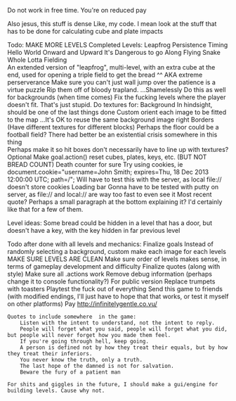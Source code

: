 Do not work in free time. You're on reduced pay

Also jesus, this stuff is dense
Like, my code. I mean look at the stuff that has to be done for calculating cube and plate impacts

Todo: <!-- Comment means it's been completed -->
	MAKE MORE LEVELS
		Completed Levels: <!-- This does not mean the goal works. That will be finalized at the end. -->
			<!-- Simple -->
			Leapfrog
			Persistence
			Timing
			Hello World
			Onward and Upward
			It's Dangerous to go Along
			Flying Snake
			Whole Lotta Fielding			
		An extended version of "leapfrog", multi-level, with an extra cube at the end, used for opening a triple field to get the bread
		^^ AKA extreme perserverance
		Make sure you can't just wall jump over the patience is a virtue puzzle
	Rip them off of bloody trapland. 
	...Shamelessly
	<!-- Make textures working (then figure out hitboxes) -->
	<!-- Have a better way of loading texture images
		Shouldn't be a manual way of loading them. There's definitely a better way.
		Ie: an array of strings of each name of the image and file
		Can be assigned using javascript object ["property"] syntax -->
		Do this as well for backgrounds (when time comes)
	Fix the fucking levels where the player doesn't fit. That's just stupid. 
	Do textures for:
		Background
			In hindsight, should be one of the last things done
			Custom orient each image to be fitted to the map
			...It's OK to reuse the same background image right
		<!-- Player -->
		<!-- Critter -->
		<!-- Wall -->
		<!-- Ice Wall -->
			<!-- Within, will have to have way of loading textures for ice wall. Maybe blocks, internal for loop. Shouldn't be hard, force dimensions to always be multiples of ten? -->
		<!-- Bread -->
		<!-- Goal -->
			<!-- Bread castle? -->
		Borders (Have different textures for different blocks)
			Perhaps the floor could be a football field?
		<!-- Numbers -->
		<!--0
			1
			2
			3
			4
			5
			6
			7
			8
			9 -->
		<!-- Key -->
		<!-- Door -->
		<!-- Cube -->
		<!-- Plate -->
		<!-- Field -->
			<!-- For fields, gonna change the way that they work, ie. -->
			<!-- Probably have a sort of laser field implemented (see concept art) -->
			<!-- This is where animation might actually come in. When fields are opened, I'll render an image of an open field, and when closed, I'll render an image of a closed field (and set its height to a much smaller value, so collision still works) -->
	<!-- Make hud parts work: -->
		<!-- Level -->
		<!-- Level count -->
		<!-- Keys -->
		<!-- Keys count -->
		<!-- Bread -->
		<!-- Bread count -->
		<!-- Code for loading those numbers -->
	<!-- Perhaps the hud could be set up in a way such that it won't rerender itself unless something's changed? If FPS is an issue I'll set that up. -->
	<!-- ^^ that's a really good idea -->
	<!-- Make quotes be loaded from each individual bread, as opposed to from a quotes array -->
	<!-- Implement no-jump walls that don't have to be fields -->
	<!-- There's an interesting glitch with corners. Worth checking out  -->
	<!-- Goal shouldn't be activated until keypress, like jump.
		Better user feel that way -->
	<!-- Fields should electrocute people -->
	<!-- Render cube being held in direction of movement -->
	<!-- Reset level on death -->
	There had better be an existential crisis somewhere in this thing	
	<!-- Perhaps an innate reset function within each world level? -->
	<!-- Implement WASD support -->
	Perhaps make it so hit boxes don't necessarily have to line up with textures?
		Optional
	<!-- Perhaps put the entire world data object into its own file, just for simpler level design. 
		Make world.js purely for rendering
		Make entities.js purely for interactions (it's OK if this and world have some overlap)
		Make a new data.js purely for storing world data -->
	<!-- Perhaps all fields should have plates on both sides of them? For simplicity to the user -->
	<!-- Make fields work possible to work based on multiple pressure plates where only one has to be open -->
	Make goal.action() reset cubes, plates, keys, etc. (BUT NOT BREAD COUNT)
	<!-- More debug tools -->
	<!-- Implement quotes -->
	<!-- Implement snowman style banner announcements (useful for quotes given on picking up bread) -->
	<!-- Death animation -->
	Death counter for sure
		Try using cookies, ie
			document.cookie="username=John Smith; expires=Thu, 18 Dec 2013 12:00:00 UTC; path=/";
		Will have to test this with the server, as local file:// doesn't store cookies
	Loading bar
		Gonna have to be tested with putty on server, as file:// and local:// are way too fast to even see it
	<!-- ...Animations? -->
	<!-- Timer? -->
	Most recent quote?
		Perhaps a small paragraph at the bottom explaining it? I'd certainly like that for a few of them.

Level ideas:
	Some bread could be hidden in a level that has a door, but doesn't have a key, with the key hidden in far previous level

Todo after done with all levels and mechanics:
	Finalize goals
	Instead of randomly selecting a background, custom make each image for each levels
	MAKE SURE LEVELS ARE CLEAN
	Make sure order of levels makes sense, in terms of gameplay development and difficulty
	Finalize quotes (along with style)
	Make sure all .actions work
	Remove debug information (perhaps change it to console functionality?)
	For public version
		Replace trumpets with toasters
	Playtest the fuck out of everything
	Send this game to friends (with modified endings, I'll just have to hope that that works, or test it myself on other platforms)
	Pay http://infinitelygentle.co.vu/


	Quotes to include somewhere  in the game:
		Listen with the intent to understand, not the intent to reply.
		People will forget what you said, people will forget what you did, but people will never forget how you made them feel.
		If you're going through hell, keep going.
		A person is defined not by how they treat their equals, but by how they treat their inferiors.
		You never know the truth, only a truth.
		The last hope of the damned is not for salvation.
		Beware the fury of a patient man

	For shits and giggles in the future, I should make a gui/engine for building levels. Cause why not.